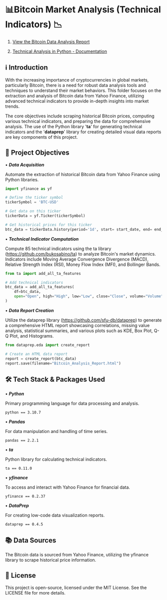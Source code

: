 # 📊Bitcoin Market Analysis (Technical Indicators) 📉

1) [View the Bitcoin Data Analysis Report](./Reports/btc_technical_analysis_report.html)

2) [Technical Analysis in Python - Documentation](https://technical-analysis-library-in-python.readthedocs.io/en/latest/ta.html#ta.volume.MFIIndicator)

## ℹ️ __Introduction__

With the increasing importance of cryptocurrencies in global markets, particularly Bitcoin, there is a need for robust data analysis tools and techniques to understand their market behaviors. This folder focuses on the extraction and analysis of Bitcoin data from Yahoo Finance, utilizing advanced technical indicators to provide in-depth insights into market trends.

The core objectives include scraping historical Bitcoin prices, computing various technical indicators, and preparing the data for comprehensive analysis. The use of the Python library '__ta__' for generating technical indicators and the '__dataprep__' library for creating detailed visual data reports are key components of this project.


## 🎯 __Project Objectives__


• __*Data Acquisition*__

Automate the extraction of historical Bitcoin data from Yahoo Finance using Python libraries.

```python
import yfinance as yf

# Define the ticker symbol
tickerSymbol = 'BTC-USD'

# Get data on this ticker
tickerData = yf.Ticker(tickerSymbol)

# Get historical prices for this ticker
btc_data = tickerData.history(period='1d', start= start_date, end= end_date)
```

• __*Technical Indicator Computation*__

Compute 85 technical indicators using the ta library (https://github.com/bukosabino/ta) to analyze Bitcoin's market dynamics. Indicators include Moving Average Convergence Divergence (MACD), Relative Strength Index (RSI), Money Flow Index (MFI), and Bollinger Bands.

```python
from ta import add_all_ta_features

# Add technical indicators
btc_data = add_all_ta_features(
    df=btc_data,
    open="Open", high="High", low="Low", close="Close", volume="Volume"
)
```

• __*Data Report Creation*__

Utilize the dataprep library (https://github.com/sfu-db/dataprep) to generate a comprehensive HTML report showcasing correlations, missing value analysis, statistical summaries, and various plots such as KDE, Box Plot, Q-Q Plot, and Histograms.

```python
from dataprep.eda import create_report

# Create an HTML data report
report = create_report(btc_data)
report.save(filename="Bitcoin_Analysis_Report.html")
```

## 🛠 __Tech Stack & Packages Used__

• __*Python*__

Primary programming language for data processing and analysis.

```
python == 3.10.7
```

• __*Pandas*__

For data manipulation and handling of time series.

```
pandas == 2.2.1
```

• __*ta*__

Python library for calculating technical indicators.

```
ta == 0.11.0
```

• __*yfinance*__

To access and interact with Yahoo Finance for financial data.

```
yfinance == 0.2.37
```

• __*DataPrep*__

For creating low-code data visualization reports.

```
dataprep == 0.4.5
```

## 📚 __Data Sources__

The Bitcoin data is sourced from Yahoo Finance, utilizing the yfinance library to scrape historical price information.

## 📄 __License__

This project is open-source, licensed under the MIT License. See the LICENSE file for more details.
